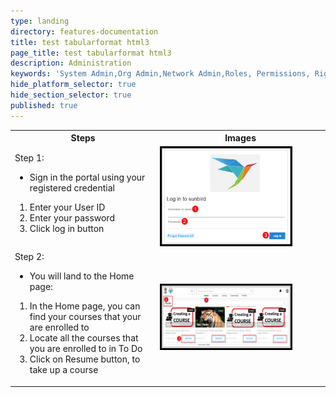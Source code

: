 ```yaml
---
type: landing
directory: features-documentation
title: test tabularformat html3
page_title: test tabularformat html3
description: Administration
keywords: 'System Admin,Org Admin,Network Admin,Roles, Permissions, Rights'
hide_platform_selector: true
hide_section_selector: true
published: true
---
```

<p>

<table>
  <tr>
    <th>Steps</th>
    <th>Images</th>
  </tr>
  <tr>
    <td>Step 1: 
    	<ul>
    		<li> Sign in the portal using your registered credential</li>
        </ul>
    	<ol>
            <li> Enter your User ID</li>
            <li> Enter your password</li>
            <li> Click log in button</li>
    	</ol>
    </td>
    <td> <img src="docs/features-documentation/images/login1.png" style="float:centre;width:80%;height:70%;border:solid black">       
    </td>
  </tr>
  <tr>
    <td>Step 2: 
    	<ul>
        	<li> You will land to the Home page: </li>
        </ul>
        <ol>
            <li> In the Home page, you can find your courses that your are enrolled to  </li>
            <li> Locate all the courses that you are enrolled to in To Do  </li>
            <li> Click on Resume button, to take up a course </li>
         </ol>
    </td>
    <td><img src="docs/features-documentation/images/workspace2.png" style="float:centre;width:80%;height:70%;border:solid black"> 
    </td>
  </tr>
</table>
</p>
